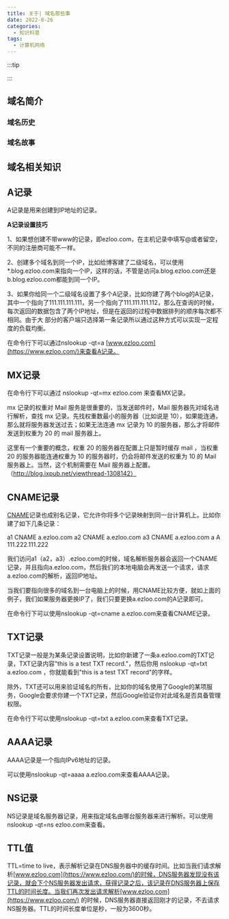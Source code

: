 ```yaml
---
title: 关于| 域名那些事
date: 2022-8-26
categories:
  - 知识科普
tags:
  - 计算机网络
---
```


:::tip

:::

## 域名简介



### 域名历史

### 域名故事



## 域名相关知识

## A记录

A记录是用来创建到IP地址的记录。

**A记录设置技巧**

1、如果想创建不带www的记录，即ezloo.com，在主机记录中填写@或者留空，不同的注册商可能不一样。

2、创建多个域名到同一个IP，比如给博客建了二级域名，可以使用*.blog.ezloo.com来指向一个IP，这样的话，不管是访问a.blog.ezloo.com还是b.blog.ezloo.com都能到同一个IP。

3、如果你给同一个二级域名设置了多个A记录，比如你建了两个blog的A记录，其中一个指向了111.111.111.111，另一个指向了111.111.111.112，那么在查询的时候，每次返回的数据包含了两个IP地址，但是在返回的过程中数据排列的顺序每次都不相同。由于大 部分的客户端只选择第一条记录所以通过这种方式可以实现一定程度的负载均衡。

在命令行下可以通过nslookup -qt=a [www.ezloo.com](https://www.ezloo.com/)来查看A记录。

## MX记录

在命令行下可以通过 nslookup -qt=mx ezloo.com 来查看MX记录。

mx 记录的权重对 Mail 服务是很重要的，当发送邮件时，Mail 服务器先对域名进行解析，查找 mx 记录。先找权重数最小的服务器（比如说是 10），如果能连通，那么就将服务器发送过去；如果无法连通 mx 记录为 10 的服务器，那么才将邮件发送到权重为 20 的 mail 服务器上。

这里有一个重要的概念，权重 20 的服务器在配置上只是暂时缓存 mail ，当权重 20 的服务器能连通权重为 10 的服务器时，仍会将邮件发送的权重为 10 的 Mail 服务器上。当然，这个机制需要在 Mail 服务器上配置。（http://blog.ixpub.net/viewthread-1308142）

## CNAME记录

[CNAME](http://en.wikipedia.org/wiki/CNAME_record)记录也成别名记录，它允许你将多个记录映射到同一台计算机上。比如你建了如下几条记录：

a1 CNAME a.ezloo.com
a2 CNAME a.ezloo.com
a3 CNAME a.ezloo.com
a A 111.222.111.222

我们访问a1（a2，a3）.ezloo.com的时候，域名解析服务器会返回一个CNAME记录，并且指向a.ezloo.com，然后我们的本地电脑会再发送一个请求，请求a.ezloo.com的解析，返回IP地址。

当我们要指向很多的域名到一台电脑上的时候，用CNAME比较方便，就如上面的例子，我们如果服务器更换IP了，我们只要更换a.ezloo.com的A记录即可。

在命令行下可以使用nslookup -qt=cname a.ezloo.com来查看CNAME记录。

## TXT记录

TXT记录一般是为某条记录设置说明，比如你新建了一条a.ezloo.com的TXT记录，TXT记录内容"this is a test TXT record."，然后你用 nslookup -qt=txt a.ezloo.com ，你就能看到"this is a test TXT record"的字样。

除外，TXT还可以用来验证域名的所有，比如你的域名使用了Google的某项服务，Google会要求你建一个TXT记录，然后Google验证你对此域名是否具备管理权限。

在命令行下可以使用nslookup -qt=txt a.ezloo.com来查看TXT记录。

## AAAA记录

AAAA记录是一个指向IPv6地址的记录。

可以使用nslookup -qt=aaaa a.ezloo.com来查看AAAA记录。

## NS记录

NS记录是域名服务器记录，用来指定域名由哪台服务器来进行解析。可以使用nslookup -qt=ns ezloo.com来查看。

## TTL值

TTL=time to live，表示解析记录在DNS服务器中的缓存时间。比如当我们请求解析[www.ezloo.com](https://www.ezloo.com/)的时候，DNS服务器发现没有该记录，就会下个NS服务器发出请求，获得记录之后，该记录在DNS服务器上保存TTL的时间长度。当我们再次发出请求解析[www.ezloo.com](https://www.ezloo.com/) 的时候，DNS服务器直接返回刚才的记录，不去请求NS服务器。TTL的时间长度单位是秒，一般为3600秒。